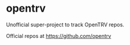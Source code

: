 # opentrv
Unofficial super-project to track OpenTRV repos.

Official repos at https://github.com/opentrv
